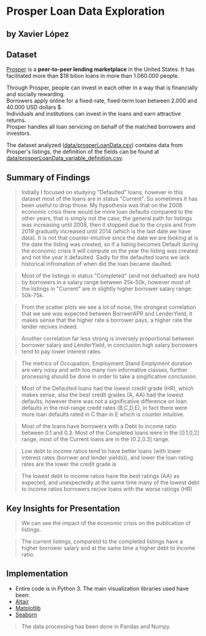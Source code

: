 # Prosper Loan Data Exploration
## by Xavier López


## Dataset

[Prosper](https://www.prosper.com/) is a **peer-to-peer lending marketplace** in the United States. It has facilitated more than \$18 bilion loans in more than 1.060.000 people.

Through Prosper, people can invest in each other in a way that is financially and socially rewarding.  
Borrowers apply online for a fixed-rate, fixed-term loan between 2.000 and  40.000 USD dollars \$.  
Individuals and institutions can invest in the loans and earn attractive returns.  
Prosper handles all loan servicing on behalf of the matched borrowers and investors.

The dataset analyzed ([data/prosperLoanData.csv](https://github.com/xavierlopeze/Prosper-Loan-Data-Analysis/blob/master/data/prosperLoanData.csv)) contains data from Prosper's listings, the definition of the fields can be found at [data/prosperLoanData_variable_definition.csv](https://github.com/xavierlopeze/Prosper-Loan-Data-Analysis/blob/master/data/prosperLoanData_variable_definition.csv).

## Summary of Findings

>Initially I focused on studying "Defaulted" loans, however in this dataset most of the loans are in status "Current". So sometimes it has been useful to drop those.
My hypothesis was that on the 2008 economic crisis there would be more loan defaults compared to the other years, that is simply not the case, the general path for listings was increasing until 2008, then it stopped due to the crysis and from 2019 gradually increased until 2014 (which is the last date we have data). It is not that counter-intuitive since the date we are looking at is the date the listing was created, so if a listing becomes Default during the economic crisis it will compute on the year the listing was created and not the year it defaulted. Sadly for the defaulted loans we lack historical infromation of when did the loan became daulted.

> Most of the listings in status "Completed" (and not defualted) are hold by borrowers in a salary range between 25k-50k, however most of the listings in "Current" are in slightly higher borrower salary range: 50k-75k.

>From the scatter plots we see a lot of noise, the strongest correlation that we see was expected between BorrwerAPR and LenderYield, it makes sense that the higher rate a borrower pays, a higher rate the lender recives indeed. 

>Another correlation far less strong is inversely proportional between borrower salary and LenderYield, in conclusion high salary borrowers tend to pay lower interest rates.

>The metrics of Occupation, Employment Stand Emplyment duration are very noisy and with too many non informative classes, further processing should be done in order to take a singificative conclusion.

> Most of the Defaulted loans had the lowest credit grade (HR), which makes sense, also the best credit grades (A, AA) had the lowest defaults, however there was not a significative difference on loan defaults in the mid-range credit rates (B,C,D,E), in fact there were more loan defaults rated in C than in E which is counter intuitive.

> Most of the loans have borrowers with a Debt to income ratio between 0.1 and 0.3. Most of the Completed loans were in the [0.1,0,2] range, most of the Current loans are in the [0.2,0.3] range.

>Low debt to income ratios tend to have better loans (with lower interest rates (borrwer and lender yields)), and lower the loan rating rates are the lower the credit grade is

>The lowest debt to income ratios have the best ratings (AA) as expected, and unexpectedly at the same time many of the lowest debt to income ratios borrowers recive loans with the worse ratings (HR)

## Key Insights for Presentation

> We can see the impact of the economic crisis on the publication of listings.

> The current listings, comparetd to the completed listings have a higher borrower salary and at the same time a higher debt to income ratio.



## Implementation
- Entire code is in Python 3.
The main visualization libraries used have been:
- [Altair](https://altair-viz.github.io/)
- [Matplotlib](https://matplotlib.org/)
- [Seaborn](https://seaborn.pydata.org/)

>The data processing has been done in Pandas and Numpy.

